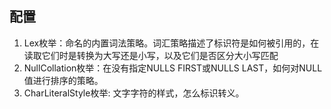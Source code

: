 ## 配置
1. Lex枚举：命名的内置词法策略。词汇策略描述了标识符是如何被引用的，在读取它们时是转换为大写还是小写，以及它们是否区分大小写匹配
2. NullCollation枚举：在没有指定NULLS FIRST或NULLS LAST，如何对NULL值进行排序的策略。
3. CharLiteralStyle枚举: 文字字符的样式，怎么标识转义。